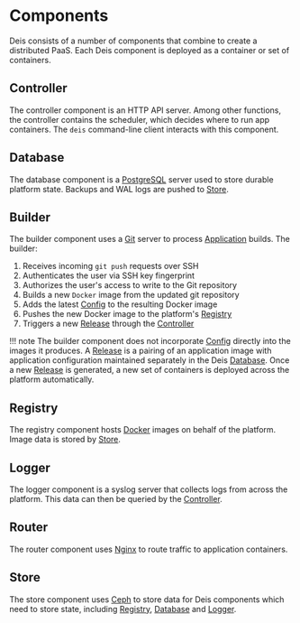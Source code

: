 # Components

Deis consists of a number of components that combine to create a distributed PaaS.
Each Deis component is deployed as a container or set of containers.

## Controller

The controller component is an HTTP API server. Among other functions, the
controller contains the scheduler, which decides where to run app containers.
The `deis` command-line client interacts with this component.

## Database

The database component is a [PostgreSQL][] server used to store durable
platform state. Backups and WAL logs are pushed to [Store][].

## Builder

The builder component uses a [Git][] server to process
[Application][] builds. The builder:

1. Receives incoming `git push` requests over SSH
2. Authenticates the user via SSH key fingerprint
3. Authorizes the user's access to write to the Git repository
4. Builds a new `Docker` image from the updated git repository
5. Adds the latest [Config][] to the resulting Docker image
6. Pushes the new Docker image to the platform's [Registry][]
7. Triggers a new [Release][] through the [Controller][]

!!! note
    The builder component does not incorporate [Config][] directly into the images it produces. A [Release][] is a pairing of an application image with application configuration maintained separately in the Deis [Database][]. Once a new [Release][] is generated, a new set of containers is deployed across the platform automatically.

## Registry

The registry component hosts [Docker][] images on behalf of the platform.
Image data is stored by [Store][].

## Logger

The logger component is a syslog server that collects logs from across the platform.
This data can then be queried by the [Controller][].

## Router

The router component uses [Nginx][] to route traffic to application containers.

## Store

The store component uses [Ceph][] to store data for Deis components
which need to store state, including [Registry][], [Database][]
and [Logger][].

[Amazon S3]: http://aws.amazon.com/s3/
[Application]: ../reference-guide/terms.md#application
[Celery]: http://www.celeryproject.org/
[Config]: ../reference-guide/terms.md#config
[controller]: #controller
[Ceph]: http://ceph.com
[database]: #database
[Docker]: http://docker.io/
[Git]: http://git-scm.com/
[logger]: #logger
[Nginx]: http://nginx.org/
[OpenStack Storage]: http://www.openstack.org/software/openstack-storage/
[PostgreSQL]: http://www.postgresql.org/
[Redis]: http://redis.io/
[registry]: #registry
[release]: ../reference-guide/terms.md#release
[router]: #router
[store]: #store
